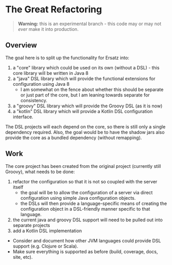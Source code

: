 # The Great Refactoring

> **Warning:** this is an experimental branch - this code may or may not _ever_ make it into production.

## Overview

The goal here is to split up the functionality for Ersatz into:
 
1. a "core" library which could be used on its own (without a DSL) - this core library will be written in Java 8
2. a "java" DSL library which will provide the functional extensions for configuration using Java 8
    * I am somewhat on the fence about whether this should be separate or just part of the core, but I am leaning towards separate for consistency.
3. a "groovy" DSL library which will provide the Groovy DSL (as it is now)
3. a "kotlin" DSL library which will provide a Kotlin DSL configuration interface.

The DSL projects will each depend on the core, so there is still only a single dependency required. Also, the goal would be to have the shadow jars 
also provide the core as a bundled dependency (without remapping).

## Work

The core project has been created from the original project (currently still Groovy), what needs to be done:

1. refactor the configuration so that it is not so coupled with the server itself
    * the goal will be to allow the configuration of a server via direct configuration using simple Java configuration objects.
    * the DSLs will then provide a language-specific means of creating the configuration object in a DSL-friendly manner specific to that language.
2. the current java and groovy DSL support will need to be pulled out into separate projects
3. add a Kotlin DSL implementation

* Consider and document how other JVM languages could provide DSL support (e.g. Clojure or Scala).
* Make sure everything is supported as before (build, coverage, docs, site, etc).